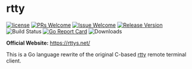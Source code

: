 # rtty

[1]: https://img.shields.io/badge/license-MIT-brightgreen.svg?style=plastic
[2]: /LICENSE
[3]: https://img.shields.io/badge/PRs-welcome-brightgreen.svg?style=plastic
[4]: https://github.com/zhaojh329/rtty-go/pulls
[5]: https://img.shields.io/badge/Issues-welcome-brightgreen.svg?style=plastic
[6]: https://github.com/zhaojh329/rtty-go/issues/new
[7]: https://img.shields.io/badge/release-1.0.0-blue.svg?style=plastic
[8]: https://github.com/zhaojh329/rtty-go/releases
[9]: https://github.com/zhaojh329/rtty-go/workflows/build/badge.svg
[10]: https://goreportcard.com/badge/github.com/zhaojh329/rtty-go
[11]: https://goreportcard.com/report/github.com/zhaojh329/rtty-go
[12]: https://img.shields.io/github/downloads/zhaojh329/rtty-go/total

[![license][1]][2]
[![PRs Welcome][3]][4]
[![Issue Welcome][5]][6]
[![Release Version][7]][8]
![Build Status][9]
[![Go Report Card][10]][11]
![Downloads][12]

**Official Website:** https://rttys.net/

This is a Go language rewrite of the original C-based [rtty](https://github.com/zhaojh329/rtty) remote terminal client.
